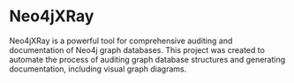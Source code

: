 # Neo4jXRay
Neo4jXRay is a powerful tool for comprehensive auditing and documentation of Neo4j graph databases. This project was created to automate the process of auditing graph database structures and generating documentation, including visual graph diagrams.
